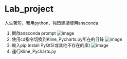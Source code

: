 # Lab_project

人生苦短，我用python，強烈建議使用anaconda
1. 開啟anaconda prompt
![image](https://github.com/yhzbambu/Lab_project/edit/windows/1.PNG)
2. 使用cd指令切換到Kline_Pycharts.py所在的目錄
![image](https://github.com/yhzbambu/Lab_project/edit/windows/2.PNG)
3. 輸入pip install PyQt5(或其他不存在的庫)
![image](https://github.com/yhzbambu/Lab_project/edit/windows/3.PNG)
4. 運行Kline_Pycharts.py
